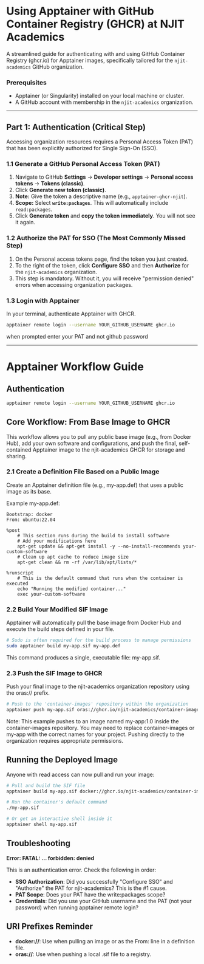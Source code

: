 # Using Apptainer with GitHub Container Registry (GHCR) at NJIT Academics

A streamlined guide for authenticating with and using GitHub Container Registry (ghcr.io) for Apptainer images, specifically tailored for the `njit-academics` GitHub organization.

### Prerequisites

*   Apptainer (or Singularity) installed on your local machine or cluster.
*   A GitHub account with membership in the `njit-academics` organization.

---

## Part 1: Authentication (Critical Step)

Accessing organization resources requires a Personal Access Token (PAT) that has been explicitly authorized for Single Sign-On (SSO).

### 1.1 Generate a GitHub Personal Access Token (PAT)

1.  Navigate to GitHub **Settings** → **Developer settings** → **Personal access tokens** → **Tokens (classic)**.
2.  Click **Generate new token (classic)**.
3.  **Note:** Give the token a descriptive name (e.g., `apptainer-ghcr-njit`).
4.  **Scope:** Select **`write:packages`**. This will automatically include `read:packages`.
5.  Click **Generate token** and **copy the token immediately**. You will not see it again.

### 1.2 Authorize the PAT for SSO (The Most Commonly Missed Step)

1.  On the Personal access tokens page, find the token you just created.
2.  To the right of the token, click **Configure SSO** and then **Authorize** for the `njit-academics` organization.
3.  This step is mandatory. Without it, you will receive "permission denied" errors when accessing organization packages.

### 1.3 Login with Apptainer

In your terminal, authenticate Apptainer with GHCR.

```bash
apptainer remote login --username YOUR_GITHUB_USERNAME ghcr.io
```
when prompted enter your PAT and not github password

-------------------------------------------------------------------------------------------------------------------------------------------------------------

# Apptainer Workflow Guide

## Authentication

```bash
apptainer remote login --username YOUR_GITHUB_USERNAME ghcr.io
```

## Core Workflow: From Base Image to GHCR

This workflow allows you to pull any public base image (e.g., from Docker Hub), add your own software and configurations, and push the final, self-contained Apptainer image to the njit-academics GHCR for storage and sharing.

### 2.1 Create a Definition File Based on a Public Image

Create an Apptainer definition file (e.g., my-app.def) that uses a public image as its base.

Example my-app.def:

```
Bootstrap: docker
From: ubuntu:22.04

%post
    # This section runs during the build to install software
    # Add your modifications here
    apt-get update && apt-get install -y --no-install-recommends your-custom-software
    # Clean up apt cache to reduce image size
    apt-get clean && rm -rf /var/lib/apt/lists/*

%runscript
    # This is the default command that runs when the container is executed
    echo "Running the modified container..."
    exec your-custom-software
```

### 2.2 Build Your Modified SIF Image

Apptainer will automatically pull the base image from Docker Hub and execute the build steps defined in your file.

```bash
# Sudo is often required for the build process to manage permissions
sudo apptainer build my-app.sif my-app.def
```

This command produces a single, executable file: my-app.sif.

### 2.3 Push the SIF Image to GHCR

Push your final image to the njit-academics organization repository using the oras:// prefix.

```bash
# Push to the 'container-images' repository within the organization
apptainer push my-app.sif oras://ghcr.io/njit-academics/container-images/my-app:1.0
```

Note: This example pushes to an image named my-app:1.0 inside the container-images repository. You may need to replace container-images or my-app with the correct names for your project. Pushing directly to the organization requires appropriate permissions.

## Running the Deployed Image

Anyone with read access can now pull and run your image:

```bash
# Pull and build the SIF file
apptainer build my-app.sif docker://ghcr.io/njit-academics/container-images/my-app:1.0

# Run the container's default command
./my-app.sif

# Or get an interactive shell inside it
apptainer shell my-app.sif
```

## Troubleshooting

**Error: FATAL: ... forbidden: denied**

This is an authentication error. Check the following in order:

- **SSO Authorization**: Did you successfully "Configure SSO" and "Authorize" the PAT for njit-academics? This is the #1 cause.
- **PAT Scope**: Does your PAT have the write:packages scope?
- **Credentials**: Did you use your GitHub username and the PAT (not your password) when running apptainer remote login?

## URI Prefixes Reminder

- **docker://**: Use when pulling an image or as the From: line in a definition file.
- **oras://**: Use when pushing a local .sif file to a registry.
